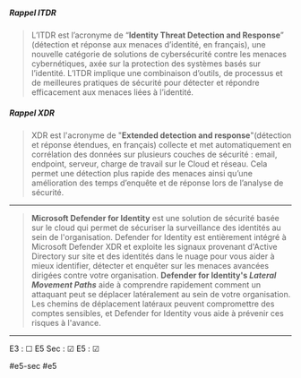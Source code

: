 <h5>Rappel ITDR</h5>

>L’ITDR est l’acronyme de “**Identity Threat Detection and Response**” (détection et réponse aux menaces d’identité, en français), une nouvelle catégorie de solutions de cybersécurité contre les menaces cybernétiques, axée sur la protection des systèmes basés sur l’identité.
>L’ITDR implique une combinaison d’outils, de processus et de meilleures pratiques de sécurité pour détecter et répondre efficacement aux menaces liées à l’identité.

<h5> Rappel XDR</h5>

>XDR est l'acronyme de "**Extended detection and response**"(détection et réponse étendues, en français) collecte et met automatiquement en corrélation des données sur plusieurs couches de sécurité : email, endpoint, serveur, charge de travail sur le Cloud et réseau. Cela permet une détection plus rapide des menaces ainsi qu’une amélioration des temps d’enquête et de réponse lors de l’analyse de sécurité.

---

> **Microsoft Defender for Identity** est une solution de sécurité basée sur le cloud qui permet de sécuriser la surveillance des identités au sein de l'organisation.
> Defender for Identity est entièrement intégré à Microsoft Defender XDR et exploite les signaux provenant d'Active Directory sur site et des identités dans le nuage pour vous aider à mieux identifier, détecter et enquêter sur les menaces avancées dirigées contre votre organisation.
> **Defender for Identity's _Lateral Movement Paths_** aide à comprendre rapidement comment un attaquant peut se déplacer latéralement au sein de votre organisation. Les chemins de déplacement latéraux peuvent compromettre des comptes sensibles, et Defender for Identity vous aide à prévenir ces risques à l'avance.


---

E3 : &#x2610;
E5 Sec : &#x2611;
E5 : &#x2611;

#e5-sec 
#e5 